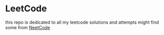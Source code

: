 # LeetCode
this repo is dedicated to all my leetcode solutions and attempts might find some from [NeetCode](https://neetcode.io/)
